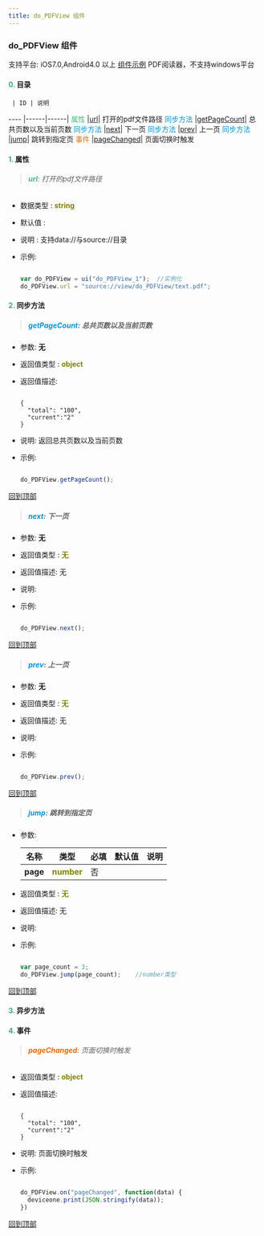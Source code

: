 ```yaml
---
title: do_PDFView 组件
---
```


### do_PDFView 组件

 支持平台: iOS7.0,Android4.0 以上
 [组件示例](https://github.com/do-api/docs-example/tree/master/source/view/do_PDFView)
 PDF阅读器，不支持windows平台

#### <font color ='#40A977'>**0.**</font> 目录

     | ID | 说明
---- |------|------|
<font color ='#42b983'>属性</font>  |[url](#url)| 打开的pdf文件路径
<font color ='#0092db'>同步方法</font>  |[getPageCount](#getPageCount)| 总共页数以及当前页数
<font color ='#0092db'>同步方法</font>  |[next](#next)| 下一页
<font color ='#0092db'>同步方法</font>  |[prev](#prev)| 上一页
<font color ='#0092db'>同步方法</font>  |[jump](#jump)| 跳转到指定页
<font color ='#e96900'>事件</font>  |[pageChanged](#pageChanged)| 页面切换时触发

#### <font color ='#40A977'>**1.**</font> 属性

>###### <span id=url><font color ='#42b983'>**url**</font></span>: 打开的pdf文件路径

- 数据类型 : <font color ='#808000'>**string**</font>
- 默认值 :
- 说明 : 支持data://与source://目录
- 示例:

  ```javascript

  var do_PDFView = ui("do_PDFView_1");  //实例化
  do_PDFView.url = "source://view/do_PDFView/text.pdf";

  ```

#### <font color ='#40A977'>**2.**</font> 同步方法

>##### <span id=getPageCount><font color ='#0092db'>**getPageCount**</font></span>: 总共页数以及当前页数

- 参数: **无**
- 返回值类型 : <font color ='#808000'>**object**</font>
- 返回值描述:
    ```

    {
      "total": "100",
      "current":"2"
    }

    ```

- 说明: 返回总共页数以及当前页数
- 示例:

  ```javascript

  do_PDFView.getPageCount();

  ```

[回到顶部](#top)

>##### <span id=next><font color ='#0092db'>**next**</font></span>: 下一页

- 参数: **无**
- 返回值类型 : <font color ='#808000'>**无**</font>
- 返回值描述: 无
- 说明:
- 示例:

  ```javascript

  do_PDFView.next();

  ```

[回到顶部](#top)

>##### <span id=prev><font color ='#0092db'>**prev**</font></span>: 上一页

- 参数: **无**
- 返回值类型 : <font color ='#808000'>**无**</font>
- 返回值描述: 无
- 说明:
- 示例:

  ```javascript

  do_PDFView.prev();

  ```

[回到顶部](#top)

>##### <span id=jump><font color ='#0092db'>**jump**</font></span>: 跳转到指定页

- 参数:

  名称 | 类型 |必填|默认值|说明
  ---- |-------------  |--------------|--------|------
  **page** |<font color ='#808000'>**number**</font> | 否 | |
- 返回值类型 : <font color ='#808000'>**无**</font>
- 返回值描述: 无
- 说明:
- 示例:

  ```javascript

  var page_count = 3;   
  do_PDFView.jump(page_count);    //number类型

  ```

[回到顶部](#top)

#### <font color ='#40A977'>**3.**</font> 异步方法


#### <font color ='#40A977'>**4.**</font> 事件

>###### <span id=pageChanged><font color ='#e96900'>**pageChanged**</font></span>: 页面切换时触发

- 返回值类型 : <font color ='#808000'>**object**</font>
- 返回值描述:
    ```

    {
      "total": "100",
      "current":"2"
    }

    ```

- 说明: 页面切换时触发
- 示例:

  ```javascript

  do_PDFView.on("pageChanged", function(data) {
  	deviceone.print(JSON.stringify(data));
  })

  ```

[回到顶部](#top)
